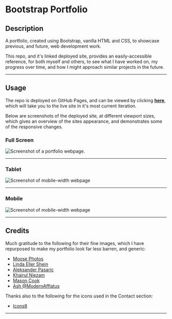 # Bootstrap Portfolio

## Description

A portfolio, created using Bootstrap, vanilla HTML and CSS, to showcase previous, and future, web development work.

This repo, and it's linked deployed site, provides an easily-accessible reference, for both myself and others, to see what I have worked on, my progress over time, and how I might approach similar projects in the future.

----

## Usage

The repo is deployed on GitHub Pages, and can be viewed by clicking [**here**](https://agia.github.io/bootstrap-portfolio), which will take you to the live site in it's most current iteration.

Below are screenshots of the deployed site, at different viewport sizes, which gives an overview of the sites appearance, and demonstrates some of the responsive changes.

### Full Screen

<!-- TO BE ADDED -->
![Screenshot of a portfolio webpage.](./images/screenshot-full.jpeg)

----

### Tablet

<!-- TO BE ADDED -->
![Screenshot of mobile-width webpage](./images/screenshot-tablet.jpeg)

----

### Mobile

<!-- TO BE ADDED -->
![Screenshot of mobile-width webpage](./images/screenshot-mobile.jpeg)

----

## Credits

Much gratitude to the following for their fine images, which I have repurposed to make my portfolio look far less barren, and generic:

- [Moose Photos](https://www.pexels.com/@moose-photos-170195/)
- [Linda Eller Shein](https://www.pexels.com/photo/red-and-yellow-stop-sticker-1749900/)
- [Aleksander Pasaric](https://www.pexels.com/photo/what-is-this-is-all-real-text-with-yellow-background-3280211/)
- [Khairul Niezam](https://www.pexels.com/@niezam/)
- [Mason Cook](https://www.pexels.com/photo/blue-light-mask-2091399/)
- [Ash @ModernAfflatus](https://www.pexels.com/photo/yellow-and-black-striped-3662579/)

Thanks also to the following for the icons used in the Contact section:

- [Icons8](https://icons8.com)

----
